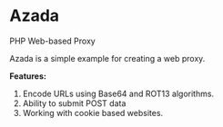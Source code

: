 # Azada
PHP Web-based Proxy

Azada is a simple example for creating a web proxy.

**Features:**

1. Encode URLs using Base64 and ROT13 algorithms.
2. Ability to submit POST data
3. Working with cookie based websites.

